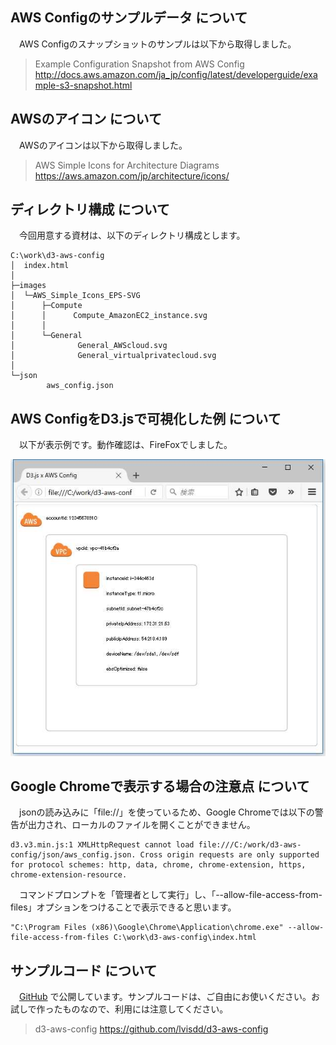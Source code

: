 ## AWS Configのサンプルデータ について

　AWS Configのスナップショットのサンプルは以下から取得しました。

> Example Configuration Snapshot from AWS Config
> http://docs.aws.amazon.com/ja_jp/config/latest/developerguide/example-s3-snapshot.html

## AWSのアイコン について

　AWSのアイコンは以下から取得しました。

> AWS Simple Icons for Architecture Diagrams
> https://aws.amazon.com/jp/architecture/icons/

## ディレクトリ構成 について

　今回用意する資材は、以下のディレクトリ構成とします。

```
C:\work\d3-aws-config
│  index.html
│  
├─images
│  └─AWS_Simple_Icons_EPS-SVG
│      ├─Compute
│      │      Compute_AmazonEC2_instance.svg
│      │      
│      └─General
│              General_AWScloud.svg
│              General_virtualprivatecloud.svg
│              
└─json
        aws_config.json

```

## AWS ConfigをD3.jsで可視化した例 について

　以下が表示例です。動作確認は、FireFoxでしました。

![sample.jpg](sample.jpg)

## Google Chromeで表示する場合の注意点 について

　jsonの読み込みに「file://」を使っているため、Google Chromeでは以下の警告が出力され、ローカルのファイルを開くことができません。

```
d3.v3.min.js:1 XMLHttpRequest cannot load file:///C:/work/d3-aws-config/json/aws_config.json. Cross origin requests are only supported for protocol schemes: http, data, chrome, chrome-extension, https, chrome-extension-resource.
```

　コマンドプロンプトを「管理者として実行」し、「--allow-file-access-from-files」オプションをつけることで表示できると思います。

```
"C:\Program Files (x86)\Google\Chrome\Application\chrome.exe" --allow-file-access-from-files C:\work\d3-aws-config\index.html
```

## サンプルコード について

　[GitHub](https://github.com/lvisdd/d3-aws-config) で公開しています。サンプルコードは、ご自由にお使いください。お試しで作ったものなので、利用には注意してください。

> d3-aws-config
> https://github.com/lvisdd/d3-aws-config
